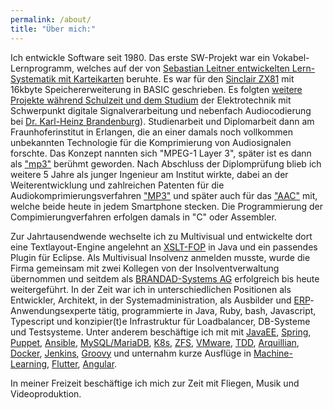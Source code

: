 ```yaml
---
permalink: /about/
title: "Über mich:"
---
```


Ich entwickle Software seit 1980. Das erste SW-Projekt war ein Vokabel-Lernprogramm, welches  auf der von [Sebastian Leitner entwickelten Lern-Systematik mit Karteikarten](https://www.phase-6.de/presse/classic-wissenschaft/) beruhte. Es war für den [Sinclair ZX81](https://de.wikipedia.org/wiki/Sinclair_ZX81) mit 16kbyte Speichererweiterung in BASIC geschrieben. Es folgten [weitere Projekte während Schulzeit und dem Studium](about_long.md) der Elektrotechnik mit Schwerpunkt digitale Signalverarbeitung und nebenfach Audiocodierung bei [Dr. Karl-Heinz Brandenburg](https://de.wikipedia.org/wiki/Karlheinz_Brandenburg)). Studienarbeit und Diplomarbeit dann am Fraunhoferinstitut in Erlangen, die an einer damals noch vollkommen unbekannten Technologie für die Komprimierung von Audiosignalen forschte. Das Konzept nannten sich "MPEG-1 Layer 3", später ist es dann als ["mp3"](https://de.wikipedia.org/wiki/MP3) berühmt geworden. Nach Abschluss der Diplomprüfung blieb ich weitere 5 Jahre als junger Ingenieur am Institut wirkte, dabei an der Weiterentwicklung und zahlreichen Patenten für die Audiokomprimierungsverfahren ["MP3"](https://de.wikipedia.org/wiki/MP3) und später auch für das ["AAC"](https://en.wikipedia.org/wiki/Advanced_Audio_Coding) mit, welche beide heute in jedem Smartphone stecken. Die Programmierung der Compimierungverfahren erfolgen damals in "C" oder Assembler.

Zur Jahrtausendwende wechselte ich zu Multivisual und entwickelte dort eine Textlayout-Engine angelehnt an [XSLT-FOP](https://en.wikipedia.org/wiki/XSL_Formatting_Objects) in Java und ein passendes Plugin für Eclipse. Als Multivisual Insolvenz anmelden musste, wurde die Firma gemeinsam mit zwei Kollegen von der Insolventverwaltung übernommen und seitdem als [BRANDAD-Systems AG](https://www.brandad-systems.de) erfolgreich bis heute weitergeführt. In der Zeit war ich in unterschiedlichen Positionen als Entwickler, Architekt, in der Systemadministration, als Ausbilder und [ERP](https://de.wikipedia.org/wiki/Enterprise-Resource-Planning)-Anwendungsexperte tätig, programmierte in Java, Ruby, bash, Javascript, Typescript und konzipier(t)e Infrastruktur für Loadbalancer, DB-Systeme und Testsysteme. Unter anderem beschäftige ich mit mit [JavaEE](https://jakarta.ee/), [Spring](https://spring.io/), [Puppet](https://puppet.com/), [Ansible](ansible.com), [MySQL/MariaDB](https://mariadb.com/), [K8s](https://kubernetes.io/), [ZFS](https://en.wikipedia.org/wiki/OpenZFS), [VMware](https://www.vmware.com/), [TDD](https://en.wikipedia.org/wiki/Test-driven_development), [Arquillian](https://arquillian.org/), [Docker](https://www.docker.com/), [Jenkins](https://www.jenkins.io/), [Groovy](https://groovy-lang.org/) und unternahm kurze Ausflüge in [Machine-Learning](https://developers.google.com/machine-learning/crash-course/ml-intro), [Flutter](https://flutter.dev/), [Angular](https://angular.io/).

In meiner Freizeit beschäftige ich mich zur Zeit mit Fliegen, Musik und Videoproduktion.
